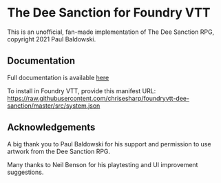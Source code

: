 # The Dee Sanction for Foundry VTT

This is an unofficial, fan-made implementation of The Dee Sanction RPG, copyright 2021 Paul Baldowski.

## Documentation

Full documentation is available [here](https://chrisesharp.github.io/foundryvtt-dee-sanction/)

To install in Foundry VTT, provide this manifest URL:
https://raw.githubusercontent.com/chrisesharp/foundryvtt-dee-sanction/master/src/system.json

## Acknowledgements

A big thank you to Paul Baldowski for his support and permission to use artwork from the Dee Sanction RPG.

Many thanks to Neil Benson for his playtesting and UI improvement suggestions.
